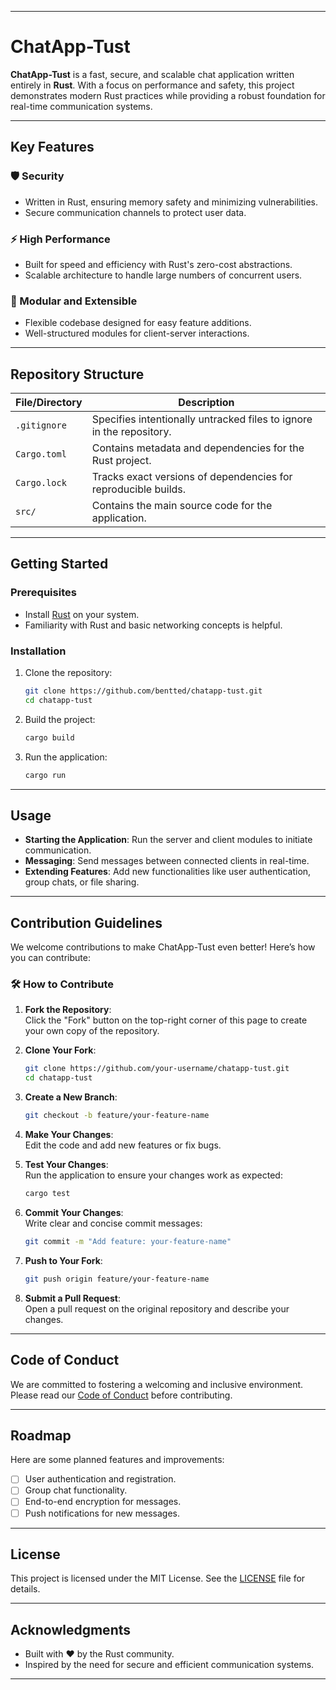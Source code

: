 
---

# ChatApp-Tust

**ChatApp-Tust** is a fast, secure, and scalable chat application written entirely in **Rust**. With a focus on performance and safety, this project demonstrates modern Rust practices while providing a robust foundation for real-time communication systems.

---

## Key Features

### 🛡️ Security
- Written in Rust, ensuring memory safety and minimizing vulnerabilities.
- Secure communication channels to protect user data.

### ⚡ High Performance
- Built for speed and efficiency with Rust's zero-cost abstractions.
- Scalable architecture to handle large numbers of concurrent users.

### 🔌 Modular and Extensible
- Flexible codebase designed for easy feature additions.
- Well-structured modules for client-server interactions.

---

## Repository Structure

| File/Directory | Description                                                                 |
|----------------|-----------------------------------------------------------------------------|
| `.gitignore`   | Specifies intentionally untracked files to ignore in the repository.        |
| `Cargo.toml`   | Contains metadata and dependencies for the Rust project.                   |
| `Cargo.lock`   | Tracks exact versions of dependencies for reproducible builds.             |
| `src/`         | Contains the main source code for the application.                         |

---

## Getting Started

### Prerequisites
- Install [Rust](https://www.rust-lang.org/) on your system.
- Familiarity with Rust and basic networking concepts is helpful.

### Installation
1. Clone the repository:
   ```bash
   git clone https://github.com/bentted/chatapp-tust.git
   cd chatapp-tust
   ```

2. Build the project:
   ```bash
   cargo build
   ```

3. Run the application:
   ```bash
   cargo run
   ```

---

## Usage

- **Starting the Application**: Run the server and client modules to initiate communication.
- **Messaging**: Send messages between connected clients in real-time.
- **Extending Features**: Add new functionalities like user authentication, group chats, or file sharing.

---

## Contribution Guidelines

We welcome contributions to make ChatApp-Tust even better! Here’s how you can contribute:

### 🛠 How to Contribute

1. **Fork the Repository**:  
   Click the "Fork" button on the top-right corner of this page to create your own copy of the repository.

2. **Clone Your Fork**:  
   ```bash
   git clone https://github.com/your-username/chatapp-tust.git
   cd chatapp-tust
   ```

3. **Create a New Branch**:  
   ```bash
   git checkout -b feature/your-feature-name
   ```

4. **Make Your Changes**:  
   Edit the code and add new features or fix bugs.

5. **Test Your Changes**:  
   Run the application to ensure your changes work as expected:
   ```bash
   cargo test
   ```

6. **Commit Your Changes**:  
   Write clear and concise commit messages:
   ```bash
   git commit -m "Add feature: your-feature-name"
   ```

7. **Push to Your Fork**:  
   ```bash
   git push origin feature/your-feature-name
   ```

8. **Submit a Pull Request**:  
   Open a pull request on the original repository and describe your changes.

---

## Code of Conduct

We are committed to fostering a welcoming and inclusive environment. Please read our [Code of Conduct](https://example.com/code-of-conduct) before contributing.

---

## Roadmap

Here are some planned features and improvements:
- [ ] User authentication and registration.
- [ ] Group chat functionality.
- [ ] End-to-end encryption for messages.
- [ ] Push notifications for new messages.

---

## License

This project is licensed under the MIT License. See the [LICENSE](https://github.com/bentted/chatapp-tust/blob/main/LICENSE) file for details.

---

## Acknowledgments

- Built with ❤️ by the Rust community.
- Inspired by the need for secure and efficient communication systems.

---

